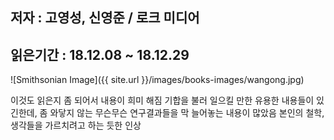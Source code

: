 ## 저자 : 고영성, 신영준 / 로크 미디어

## 읽은기간 : 18.12.08 ~ 18.12.29

![Smithsonian Image]({{ site.url }}/images/books-images/wangong.jpg)

이것도 읽은지 좀 되어서 내용이 희미 해짐
기합을 불러 일으킬 만한 유용한 내용들이 있긴한데,
좀 와닿지 않는 무슨무슨 연구결과들을 막 늘어놓는 내용이 많았음
본인의 철학, 생각들을 가르치려고 하는 듯한 인상
